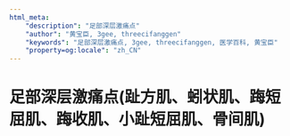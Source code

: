 ```yaml
---
html_meta:
    "description": "足部深层激痛点"
    "author": "黄宝臣, 3gee, threecifanggen"
    "keywords": "足部深层激痛点, 3gee, threecifanggen, 医学百科, 黄宝臣"
    "property=og:locale": "zh_CN"
---
```

# 足部深层激痛点(趾方肌、蚓状肌、踇短屈肌、踇收肌、小趾短屈肌、骨间肌)